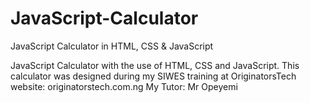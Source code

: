 # JavaScript-Calculator
JavaScript Calculator in HTML, CSS &amp; JavaScript 

JavaScript Calculator with the use of HTML, CSS and JavaScript.
This calculator was designed during my SIWES training at OriginatorsTech
website: originatorstech.com.ng
My Tutor: Mr Opeyemi
